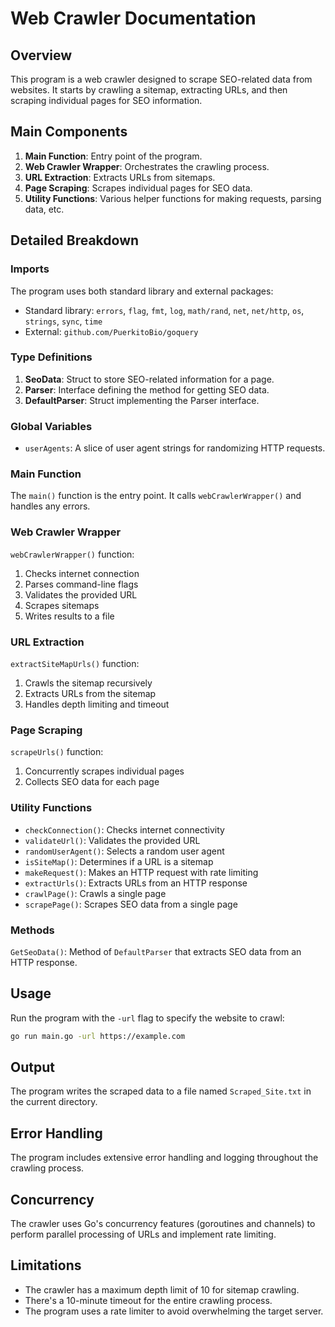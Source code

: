 # Web Crawler Documentation

## Overview

This program is a web crawler designed to scrape SEO-related data from websites. It starts by crawling a sitemap, extracting URLs, and then scraping individual pages for SEO information.

## Main Components

1. **Main Function**: Entry point of the program.
2. **Web Crawler Wrapper**: Orchestrates the crawling process.
3. **URL Extraction**: Extracts URLs from sitemaps.
4. **Page Scraping**: Scrapes individual pages for SEO data.
5. **Utility Functions**: Various helper functions for making requests, parsing data, etc.

## Detailed Breakdown

### Imports

The program uses both standard library and external packages:

- Standard library: `errors`, `flag`, `fmt`, `log`, `math/rand`, `net`, `net/http`, `os`, `strings`, `sync`, `time`
- External: `github.com/PuerkitoBio/goquery`

### Type Definitions

1. **SeoData**: Struct to store SEO-related information for a page.
2. **Parser**: Interface defining the method for getting SEO data.
3. **DefaultParser**: Struct implementing the Parser interface.

### Global Variables

- `userAgents`: A slice of user agent strings for randomizing HTTP requests.

### Main Function

The `main()` function is the entry point. It calls `webCrawlerWrapper()` and handles any errors.

### Web Crawler Wrapper

`webCrawlerWrapper()` function:

1. Checks internet connection
2. Parses command-line flags
3. Validates the provided URL
4. Scrapes sitemaps
5. Writes results to a file

### URL Extraction

`extractSiteMapUrls()` function:

1. Crawls the sitemap recursively
2. Extracts URLs from the sitemap
3. Handles depth limiting and timeout

### Page Scraping

`scrapeUrls()` function:

1. Concurrently scrapes individual pages
2. Collects SEO data for each page

### Utility Functions

- `checkConnection()`: Checks internet connectivity
- `validateUrl()`: Validates the provided URL
- `randomUserAgent()`: Selects a random user agent
- `isSiteMap()`: Determines if a URL is a sitemap
- `makeRequest()`: Makes an HTTP request with rate limiting
- `extractUrls()`: Extracts URLs from an HTTP response
- `crawlPage()`: Crawls a single page
- `scrapePage()`: Scrapes SEO data from a single page

### Methods

`GetSeoData()`: Method of `DefaultParser` that extracts SEO data from an HTTP response.

## Usage

Run the program with the `-url` flag to specify the website to crawl:

```bash
go run main.go -url https://example.com
```

## Output

The program writes the scraped data to a file named `Scraped_Site.txt` in the current directory.

## Error Handling

The program includes extensive error handling and logging throughout the crawling process.

## Concurrency

The crawler uses Go's concurrency features (goroutines and channels) to perform parallel processing of URLs and implement rate limiting.

## Limitations

- The crawler has a maximum depth limit of 10 for sitemap crawling.
- There's a 10-minute timeout for the entire crawling process.
- The program uses a rate limiter to avoid overwhelming the target server.

